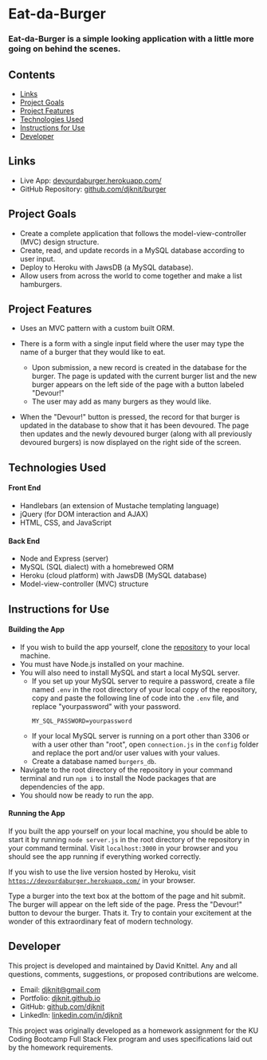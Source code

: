 # Eat-da-Burger

### Eat-da-Burger is a simple looking application with a little more going on behind the scenes.

## Contents
* [Links](#links)
* [Project Goals](#project-goals)
* [Project Features](#project-features)
* [Technologies Used](#technologies-used)
* [Instructions for Use](#instructions-for-use)
* [Developer](#developer)

## Links
* Live App: [devourdaburger.herokuapp.com/](https://devourdaburger.herokuapp.com/)
* GitHub Repository: [github.com/djknit/burger](https://github.com/djknit/burger)

## Project Goals
* Create a complete application that follows the model-view-controller (MVC) design structure.
* Create, read, and update records in a MySQL database according to user input.
* Deploy to Heroku with JawsDB (a MySQL database).
* Allow users from across the world to come together and make a list hamburgers.

## Project Features
* Uses an MVC pattern with a custom built ORM.

* There is a form with a single input field where the user may type the name of a burger that they would like to eat.
  * Upon submission, a new record is created in the database for the burger. The page is updated with the current burger list and the new burger appears on the left side of the page with a button labeled "Devour!"
  * The user may add as many burgers as they would like.

* When the "Devour!" button is pressed, the record for that burger is updated in the database to show that it has been devoured. The page then updates and the newly devoured burger (along with all previously devoured burgers) is now displayed on the right side of the screen.

## Technologies Used
#### Front End
* Handlebars (an extension of Mustache templating language)
* jQuery (for DOM interaction and AJAX)
* HTML, CSS, and JavaScript

#### Back End
* Node and Express (server)
* MySQL (SQL dialect) with a homebrewed ORM
* Heroku (cloud platform) with JawsDB (MySQL database)
* Model-view-controller (MVC) structure

## Instructions for Use
#### Building the App
* If you wish to build the app yourself, clone the [repository](https://github.com/djknit/burger) to your local machine.
* You must have Node.js installed on your machine.
* You will also need to install MySQL and start a local MySQL server.
  * If you set up your MySQL server to require a password, create a file named `.env` in the root directory of your local copy of the repository, copy and paste the following line of code into the `.env` file, and replace "yourpassword" with your password.
    ```
    MY_SQL_PASSWORD=yourpassword
    ```
  * If your local MySQL server is running on a port other than 3306 or with a user other than "root", open `connection.js` in the `config` folder and replace the port and/or user values with your values.
  * Create a database named `burgers_db`.
* Navigate to the root directory of the repository in your command terminal and run `npm i` to install the Node packages that are dependencies of the app.
* You should now be ready to run the app.

#### Running the App
If you built the app yourself on your local machine, you should be able to start it by running `node server.js` in the root directory of the repository in your command terminal. Visit `localhost:3000` in your browser and you should see the app running if everything worked correctly.

If you wish to use the live version hosted by Heroku, visit [`https://devourdaburger.herokuapp.com/`](https://devourdaburger.herokuapp.com/) in your browser.

Type a burger into the text box at the bottom of the page and hit submit. The burger will appear on the left side of the page. Press the "Devour!" button to devour the burger. Thats it. Try to contain your excitement at the wonder of this extraordinary feat of modern technology.

## Developer
This project is developed and maintained by David Knittel. Any and all questions, comments, suggestions, or proposed contributions are welcome.
* Email: [djknit@gmail.com](mailto:djknit@gmail.com)
* Portfolio: [djknit.github.io](https://djknit.github.io/)
* GitHub: [github.com/djknit](https://github.com/djknit)
* LinkedIn: [linkedin.com/in/djknit](https://www.linkedin.com/in/djknit/)

This project was originally developed as a homework assignment for the KU Coding Bootcamp Full Stack Flex program and uses specifications laid out by the homework requirements.